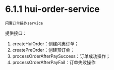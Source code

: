 # 6.1.1 hui-order-service

    闪惠订单操作service
    

提供接口：
1. createHuiOrder：创建闪惠订单；
2. createPreOrder：创建预订单；
3. processOrderAfterPaySuccess：订单成功操作；
4. processOrderAfterPayFail：订单失败操作
